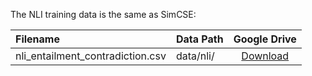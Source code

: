 The NLI training data is the same as SimCSE:

|Filename | Data Path | Google Drive |
|:--------|:----------|:-----------:|
| nli_entailment_contradiction.csv | data/nli/ | [Download](https://drive.google.com/file/d/1dLSB2HTSmScHwl90-pdQdZfdW1EcFXLz/view?usp=sharing) |
